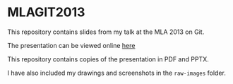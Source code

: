 # MLAGIT2013

This repository contains slides from my talk at the MLA 2013 on Git. 


The presentation can be viewed online [here](https://docs.google.com/presentation/d/1GLaYbTJfYxA_wOTOi9O2Y0WnSVeO_5Iu6NZi97-GyFI/pub?start=false&loop=false&delayms=3000)

This repository contains copies of the presentation in PDF and PPTX.

I have also included my drawings and screenshots in the ```raw-images``` folder.

